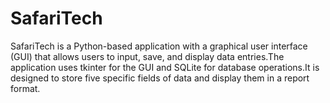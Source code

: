 # SafariTech
SafariTech is a Python-based application with a graphical user interface (GUI) that allows users to input, save, and display data entries.The application uses tkinter for the GUI  and SQLite for database operations.It is designed to store five specific fields of data  and display them in a report format.
